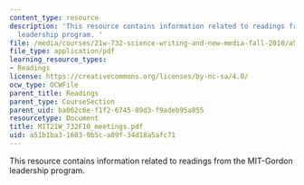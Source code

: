 ```yaml
---
content_type: resource
description: 'This resource contains information related to readings from the MIT-Gordon
  leadership program. '
file: /media/courses/21w-732-science-writing-and-new-media-fall-2010/a51b1ba316039b5ca09f34d18a5afc71_MIT21W_732F10_meetings.pdf
file_type: application/pdf
learning_resource_types:
- Readings
license: https://creativecommons.org/licenses/by-nc-sa/4.0/
ocw_type: OCWFile
parent_title: Readings
parent_type: CourseSection
parent_uid: ba062c6e-f1f2-6745-89d3-f9adeb95a855
resourcetype: Document
title: MIT21W_732F10_meetings.pdf
uid: a51b1ba3-1603-9b5c-a09f-34d18a5afc71
---
```

This resource contains information related to readings from the MIT-Gordon leadership program. 